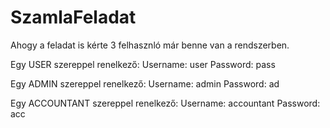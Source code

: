 # SzamlaFeladat

Ahogy a feladat is kérte 3 felhasznló már benne van a rendszerben.

Egy USER szereppel renelkező: 
	Username: user
	Password: pass

Egy ADMIN szereppel renelkező: 
	Username: admin
	Password: ad
	
Egy ACCOUNTANT szereppel renelkező: 
	Username: accountant
	Password: acc
